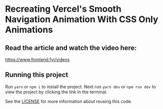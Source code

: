 # Recreating Vercel's Smooth Navigation Animation With CSS Only Animations

## Read the article and watch the video here:

https://www.frontend.fyi/videos

## Running this project

Run `yarn` or `npm i` to install the project. Next run `yarn dev` or `npm run dev` to view the project by clicking the link in the terminal.

See the [LICENSE](/LICENSE.md) for more information about reusing this code.
